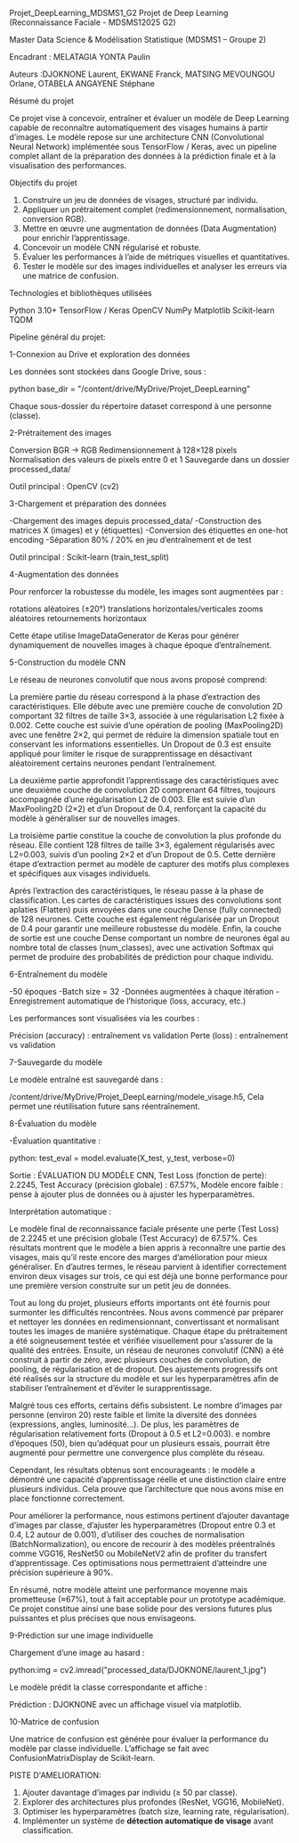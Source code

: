Projet_DeepLearning_MDSMS1_G2
Projet de Deep Learning (Reconnaissance Faciale - MDSMS12025 G2)



Master Data Science & Modélisation Statistique (MDSMS1 – Groupe 2)

Encadrant : MELATAGIA YONTA Paulin

Auteurs :DJOKNONE Laurent, EKWANE Franck, MATSING MEVOUNGOU Orlane, OTABELA ANGAYENE Stéphane


Résumé du projet

Ce projet vise à concevoir, entraîner et évaluer un modèle de Deep Learning capable de reconnaître automatiquement des visages humains à partir d’images.
Le modèle repose sur une architecture CNN (Convolutional Neural Network) implémentée sous TensorFlow / Keras, avec un pipeline complet allant de la préparation des données à la prédiction finale et à la visualisation des performances.



Objectifs du projet

1. Construire un jeu de données de visages, structuré par individu.
2. Appliquer un prétraitement complet (redimensionnement, normalisation, conversion RGB).
3. Mettre en œuvre une augmentation de données (Data Augmentation) pour enrichir l’apprentissage.
4. Concevoir un modèle CNN régularisé et robuste.
5. Évaluer les performances à l’aide de métriques visuelles et quantitatives.
6. Tester le modèle sur des images individuelles et analyser les erreurs via une matrice de confusion.



Technologies et bibliothèques utilisées

Python 3.10+
TensorFlow / Keras
OpenCV
NumPy
Matplotlib
Scikit-learn
TQDM



Pipeline général du projet:

1-Connexion au Drive et exploration des données

Les données sont stockées dans Google Drive, sous :

python
base_dir = "/content/drive/MyDrive/Projet_DeepLearning"


Chaque sous-dossier du répertoire dataset correspond à une personne (classe).

2-Prétraitement des images

Conversion BGR → RGB
Redimensionnement à 128×128 pixels
Normalisation des valeurs de pixels entre 0 et 1
Sauvegarde dans un dossier processed_data/

Outil principal : OpenCV (cv2)



3-Chargement et préparation des données

-Chargement des images depuis processed_data/
-Construction des matrices X (images) et y (étiquettes)
-Conversion des étiquettes en one-hot encoding
-Séparation 80% / 20% en jeu d’entraînement et de test

Outil principal : Scikit-learn (train_test_split)


 4-Augmentation des données

Pour renforcer la robustesse du modèle, les images sont augmentées par :

rotations aléatoires (±20°)
translations horizontales/verticales
 zooms aléatoires
retournements horizontaux

Cette étape utilise ImageDataGenerator de Keras pour générer dynamiquement de nouvelles images à chaque époque d’entraînement.


5-Construction du modèle CNN

Le réseau de neurones convolutif que nous avons proposé comprend:

  La première partie du réseau correspond à la phase d’extraction des caractéristiques. Elle débute avec une première couche de convolution 2D comportant 32 filtres de taille 3×3, associée à une régularisation L2 fixée à 0.002. Cette couche est suivie d’une opération de pooling (MaxPooling2D) avec une fenêtre 2×2, qui permet de réduire la dimension spatiale tout en conservant les informations essentielles. Un Dropout de 0.3 est ensuite appliqué pour limiter le risque de surapprentissage en désactivant aléatoirement certains neurones pendant l’entraînement.

   La deuxième partie approfondit l’apprentissage des caractéristiques avec une deuxième couche de convolution 2D comprenant 64 filtres, toujours accompagnée d’une régularisation L2 de 0.003. Elle est suivie d’un MaxPooling2D (2×2) et d’un Dropout de 0.4, renforçant la capacité du modèle à généraliser sur de nouvelles images.

   La troisième partie constitue la couche de convolution la plus profonde du réseau. Elle contient 128 filtres de taille 3×3, également régularisés avec L2=0.003, suivis d’un pooling 2×2 et d’un Dropout de 0.5. Cette dernière étape d’extraction permet au modèle de capturer des motifs plus complexes et spécifiques aux visages individuels.
  
  Après l’extraction des caractéristiques, le réseau passe à la phase de classification. Les cartes de caractéristiques issues des convolutions sont aplaties (Flatten) puis envoyées dans une couche Dense (fully connected) de 128 neurones. Cette couche est également régularisée par un Dropout de 0.4 pour garantir une meilleure robustesse du modèle. Enfin, la couche de sortie est une couche Dense comportant un nombre de neurones égal au nombre total de classes (num_classes), avec une activation Softmax qui permet de produire des probabilités de prédiction pour chaque individu.



6-Entraînement du modèle

-50 époques
-Batch size = 32
-Données augmentées à chaque itération
-Enregistrement automatique de l’historique (loss, accuracy, etc.)

Les performances sont visualisées via les courbes :


Précision (accuracy) : entraînement vs validation
Perte (loss) : entraînement vs validation


7-Sauvegarde du modèle

Le modèle entraîné est sauvegardé dans :


/content/drive/MyDrive/Projet_DeepLearning/modele_visage.h5, Cela permet une réutilisation future sans réentraînement.



8-Évaluation du modèle

-Évaluation quantitative :

python: test_eval = model.evaluate(X_test, y_test, verbose=0)


Sortie :
 ÉVALUATION DU MODÈLE CNN, Test Loss (fonction de perte): 2.2245, Test Accuracy (précision globale) : 67.57%, Modèle encore faible : pense à ajouter plus de données ou à ajuster les hyperparamètres.


Interprétation automatique :

Le modèle final de reconnaissance faciale présente une perte (Test Loss) de 2.2245 et une précision globale (Test Accuracy) de 67.57%. Ces résultats montrent que le modèle a bien appris à reconnaître une partie des visages, mais qu’il reste encore des marges d’amélioration pour mieux généraliser. En d’autres termes, le réseau parvient à identifier correctement environ deux visages sur trois, ce qui est déjà une bonne performance pour une première version construite sur un petit jeu de données.

Tout au long du projet, plusieurs efforts importants ont été fournis pour surmonter les difficultés rencontrées. Nous avons commencé par préparer et nettoyer les données en redimensionnant, convertissant et normalisant toutes les images de manière systématique. Chaque étape du prétraitement a été soigneusement testée et vérifiée visuellement pour s’assurer de la qualité des entrées. Ensuite, un réseau de neurones convolutif (CNN) a été construit à partir de zéro, avec plusieurs couches de convolution, de pooling, de régularisation et de dropout. Des ajustements progressifs ont été réalisés sur la structure du modèle et sur les hyperparamètres afin de stabiliser l’entraînement et d’éviter le surapprentissage.

Malgré tous ces efforts, certains défis subsistent. Le nombre d’images par personne (environ 20) reste faible et limite la diversité des données (expressions, angles, luminosité…). De plus, les paramètres de régularisation relativement forts (Dropout à 0.5 et L2=0.003). e nombre d’époques (50), bien qu’adéquat pour un plusieurs essais, pourrait être augmenté pour permettre une convergence plus complète du réseau.

Cependant, les résultats obtenus sont encourageants : le modèle a démontré une capacité d’apprentissage réelle et une distinction claire entre plusieurs individus. Cela prouve que l’architecture que nous avons mise en place fonctionne correctement.

Pour améliorer la performance, nous estimons pertinent d’ajouter davantage d’images par classe, d’ajuster les hyperparamètres (Dropout entre 0.3 et 0.4, L2 autour de 0.001), d’utiliser des couches de normalisation (BatchNormalization), ou encore de recourir à des modèles préentraînés comme VGG16, ResNet50 ou MobileNetV2 afin de profiter du transfert d’apprentissage. Ces optimisations nous permettraient d’atteindre une précision supérieure à 90%.

En résumé, notre modèle atteint une performance moyenne mais prometteuse (≈67%), tout à fait acceptable pour un prototype académique. Ce projet constitue ainsi une base solide pour des versions futures plus puissantes et plus précises que nous envisageons.



9-Prédiction sur une image individuelle

Chargement d’une image au hasard :

python:img = cv2.imread("processed_data/DJOKNONE/laurent_1.jpg")

Le modèle prédit la classe correspondante et affiche :


Prédiction : DJOKNONE avec un affichage visuel via matplotlib.



10-Matrice de confusion

Une matrice de confusion est générée pour évaluer la performance du modèle par classe individuelle.
L’affichage se fait avec ConfusionMatrixDisplay de Scikit-learn.

PISTE D'AMELIORATION:

1. Ajouter davantage d’images par individu (≥ 50 par classe).
2. Explorer des architectures plus profondes (ResNet, VGG16, MobileNet).
3. Optimiser les hyperparamètres (batch size, learning rate, régularisation).
4. Implémenter un système de **détection automatique de visage** avant classification.

